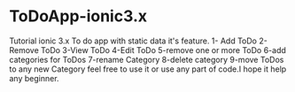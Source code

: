 # ToDoApp-ionic3.x
Tutorial ionic 3.x To do app with static data it's feature. 1- Add ToDo 2- Remove ToDo 3-View ToDo 4-Edit ToDo 5-remove one or more ToDo 6-add categories for ToDos 7-rename Category 8-delete category 9-move ToDos to any new Category feel free to use it or use any part of code.I hope it help any beginner.

